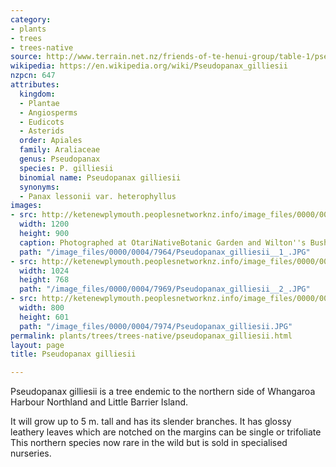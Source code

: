 ```yaml
---
category:
- plants
- trees
- trees-native
source: http://www.terrain.net.nz/friends-of-te-henui-group/table-1/pseudopanax-gilliesii.html
wikipedia: https://en.wikipedia.org/wiki/Pseudopanax_gilliesii
nzpcn: 647
attributes:
  kingdom:
  - Plantae
  - Angiosperms
  - Eudicots
  - Asterids
  order: Apiales
  family: Araliaceae
  genus: Pseudopanax
  species: P. gilliesii
  binomial name: Pseudopanax gilliesii
  synonyms:
  - Panax lessonii var. heterophyllus
images:
- src: http://ketenewplymouth.peoplesnetworknz.info/image_files/0000/0004/7964/Pseudopanax_gilliesii__1_.JPG
  width: 1200
  height: 900
  caption: Photographed at OtariNativeBotanic Garden and Wilton''s Bush Reserve. Wellington.
  path: "/image_files/0000/0004/7964/Pseudopanax_gilliesii__1_.JPG"
- src: http://ketenewplymouth.peoplesnetworknz.info/image_files/0000/0004/7969/Pseudopanax_gilliesii__2_.JPG
  width: 1024
  height: 768
  path: "/image_files/0000/0004/7969/Pseudopanax_gilliesii__2_.JPG"
- src: http://ketenewplymouth.peoplesnetworknz.info/image_files/0000/0004/7974/Pseudopanax_gilliesii.JPG
  width: 800
  height: 601
  path: "/image_files/0000/0004/7974/Pseudopanax_gilliesii.JPG"
permalink: plants/trees/trees-native/pseudopanax_gilliesii.html
layout: page
title: Pseudopanax gilliesii

---
```

Pseudopanax gilliesii is a tree endemic to the northern side of Whangaroa Harbour Northland and Little Barrier Island. 

It will grow up to 5 m. tall and has its slender branches. 
It has glossy leathery leaves which are notched on the margins can be single or trifoliate
This northern species now rare in the wild but is sold in specialised nurseries.
